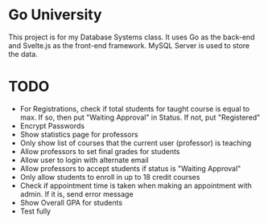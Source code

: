 # Go University

This project is for my Database Systems class. It uses Go as the back-end and Svelte.js as the front-end framework. MySQL Server is used to store the data.

# TODO

- For Registrations, check if total students for taught course is equal to max. If so, then put "Waiting Approval" in Status. If not, put "Registered"
- Encrypt Passwords
- Show statistics page for professors
- Only show list of courses that the current user (professor) is teaching
- Allow professors to set final grades for students
- Allow user to login with alternate email
- Allow professors to accept students if status is "Waiting Approval"
- Only allow students to enroll in up to 18 credit courses
- Check if appointment time is taken when making an appointment with admin. If it is, send error message
- Show Overall GPA for students
- Test fully